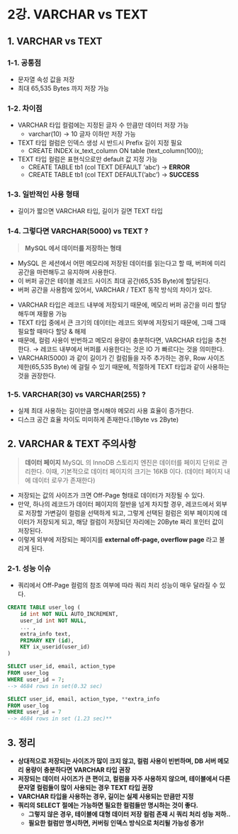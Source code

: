# 2강. VARCHAR vs TEXT

## 1. VARCHAR vs TEXT

### 1-1. 공통점

* 문자열 속성 값을 저장
* 최대 65,535 Bytes 까지 저장 가능

### 1-2. 차이점

* VARCHAR 타입 컬럼에는 지정된 글자 수 만큼만 데이터 저장 가능
  * varchar(10) → 10 글자 이하만 저장 가능
* TEXT 타입 컬럼은 인덱스 생성 시 반드시 Prefix 길이 지정 필요
  * CREATE INDEX ix\_text\_column ON table (text\_column(100));
* TEXT 타입 컬럼은 표현식으로만 default 값 지정 가능
  * CREATE TABLE tb1 (col TEXT DEFAULT ‘abc’) → **ERROR**
  * CREATE TABLE tb1 (col TEXT DEFAULT(’abc’) → **SUCCESS**

### 1-3. 일반적인 사용 형태

* 길이가 짧으면 VARCHAR 타입, 길이가 길면 TEXT 타입

### 1-4. 그렇다면 VARCHAR(5000) vs TEXT ?

> **MySQL 에서 데이터를 저장하는 형태**

* MySQL 은 세션에서 어떤 메모리에 저장된 데이터를 읽는다고 할 때, 버퍼에 미리 공간을 마련해두고 유지하며 사용한다.
* 이 버퍼 공간은 테이블 레코드 사이즈 최대 공간(65,535 Byte)에 할당된다.
* 버퍼 공간을 사용함에 있어서, VARCHAR / TEXT 동작 방식의 차이가 있다.

>

* VARCHAR 타입은 레코드 내부에 저장되기 때문에, 메모리 버퍼 공간을 미리 할당해두며 재활용 가능
* TEXT 타입 중에서 큰 크기의 데이터는 레코드 외부에 저장되기 때문에, 그때 그때 필요할 때마다 할당 & 해제
* 때문에, 컬럼 사용이 빈번하고 메모리 용량이 충분하다면, VARCHAR 타입을 추천한다. → 레코드 내부에서 버퍼를 사용한다는 것은 IO 가 빠르다는 것을 의미한다.
* VARCHAR(5000) 과 같이 길이가 긴 컬럼들을 자주 추가하는 경우, Row 사이즈 제한(65,535 Byte) 에 걸릴 수 있기 때문에, 적절하게 TEXT 타입과 같이 사용하는 것을 권장한다.

### 1-5. VARCHAR(30) vs VARCHAR(255) ?

* 실제 최대 사용하는 길이만큼 명시해야 메모리 사용 효율이 증가한다.
* 디스크 공간 효율 차이도 미미하게 존재한다.(1Byte vs 2Byte)

## 2. VARCHAR & TEXT 주의사항

> **데이터 페이지** MySQL 의 InnoDB 스토리지 엔진은 데이터를 페이지 단위로 관리한다. 이때, 기본적으로 데이터 페이지의 크기는 16KB 이다. (데이터 페이지 내에 데이터 로우가 존재한다)

* 저장되는 값의 사이즈가 크면 Off-Page 형태로 데이터가 저장될 수 있다.
* 만약, 하나의 레코드가 데이터 페이지의 절반을 넘게 차지할 경우, 레코드에서 외부로 저장할 가변길이 컬럼을 선택하게 되고, 그렇게 선택된 컬럼은 외부 페이지에 데이터가 저장되게 되고, 해당 컬럼이 저장되던 자리에는 20Byte 짜리 포인터 값이 저장된다.
* 이렇게 외부에 저장되는 페이지를 **external off-page, overflow page** 라고 불리게 된다.

### 2-1. 성능 이슈

* 쿼리에서 Off-Page 컬럼의 참조 여부에 따라 쿼리 처리 성능이 매우 달라질 수 있다.

```sql
CREATE TABLE user_log (
	id int NOT NULL AUTO_INCREMENT,
	user_id int NOT NULL,
	... ,
	extra_info text,
	PRIMARY KEY (id), 
	KEY ix_userid(user_id) 
)

SELECT user_id, email, action_type
FROM user_log
WHERE user_id = 7;
--> 4684 rows in set(0.32 sec) 

SELECT user_id, email, action_type, **extra_info
FROM user_log
WHERE user_id = 7
--> 4684 rows in set (1.23 sec)** 
```

## 3. 정리

* **상대적으로 저장되는 사이즈가 많이 크지 않고, 컬럼 사용이 빈번하며, DB 서버 메모리 용량이 충분하다면 VARCHAR 타입 권장**
* **저장되는 데이터 사이즈가 큰 편이고, 컬럼을 자주 사용하지 않으며, 테이블에서 다른 문자열 컬럼들이 많이 사용되는 경우 TEXT 타입 권장**
* **VARCHAR 타입을 사용하는 경우, 길이는 실제 사용되는 만큼만 지정**
* **쿼리의 SELECT 절에는 가능하면 필요한 컬럼들만 명시하는 것이 좋다.**
  * **그렇지 않은 경우, 테이블에 대형 데이터 저장 컬럼 존재 시 쿼리 처리 성능 저하..**
  * **필요한 컬럼만 명시하면, 커버링 인덱스 방식으로 처리될 가능성 증가!**
